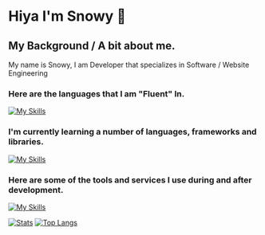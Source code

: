 # Hiya I'm Snowy 👋

## My Background / A bit about me.
My name is Snowy, I am Developer that specializes in Software / Website Engineering 

### Here are the languages that I am "Fluent" In.
[![My Skills](https://skillicons.dev/icons?i=js,html,css)](https://e-z.bio/snowyjs)

### I'm currently learning a number of languages, frameworks and libraries.
[![My Skills](https://skillicons.dev/icons?i=c,cs,java,kotlin,unity,lua,maven)](https://e-z.bio/snowyjs)

### Here are some of the tools and services I use during and after development.
[![My Skills](https://skillicons.dev/icons?i=vscode,visualstudio,aws,azure,cloudflare,github)](https://e-z.bio/snowyjs)

[![Stats](https://github-readme-stats.vercel.app/api?username=snowypy)](https://mlg.lol/snowyjs) [![Top Langs](https://github-readme-stats.vercel.app/api/top-langs/?username=snowypy)](https://mlg.lol/snowyjs)
